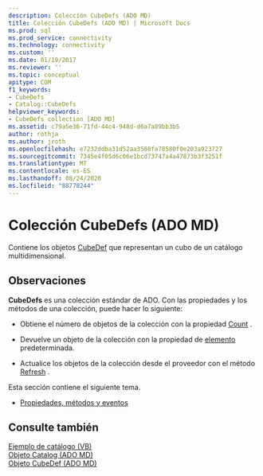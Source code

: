 ```yaml
---
description: Colección CubeDefs (ADO MD)
title: Colección CubeDefs (ADO MD) | Microsoft Docs
ms.prod: sql
ms.prod_service: connectivity
ms.technology: connectivity
ms.custom: ''
ms.date: 01/19/2017
ms.reviewer: ''
ms.topic: conceptual
apitype: COM
f1_keywords:
- CubeDefs
- Catalog::CubeDefs
helpviewer_keywords:
- CubeDefs collection [ADO MD]
ms.assetid: c79a5e36-71fd-44c4-948d-d6a7a89bb3b5
author: rothja
ms.author: jroth
ms.openlocfilehash: e7232ddba31d52aa3508fa78580f0e203a923727
ms.sourcegitcommit: 7345e4f05d6c06e1bcd73747a4a47873b3f3251f
ms.translationtype: MT
ms.contentlocale: es-ES
ms.lasthandoff: 08/24/2020
ms.locfileid: "88778244"
---
```

# <a name="cubedefs-collection-ado-md"></a>Colección CubeDefs (ADO MD)
Contiene los objetos [CubeDef](./cubedef-object-ado-md.md) que representan un cubo de un catálogo multidimensional.  
  
## <a name="remarks"></a>Observaciones  
 **CubeDefs** es una colección estándar de ADO. Con las propiedades y los métodos de una colección, puede hacer lo siguiente:  
  
-   Obtiene el número de objetos de la colección con la propiedad [Count](../ado-api/count-property-ado.md) .  
  
-   Devuelve un objeto de la colección con la propiedad de [elemento](../ado-api/item-property-ado.md) predeterminada.  
  
-   Actualice los objetos de la colección desde el proveedor con el método [Refresh](../ado-api/refresh-method-ado.md) .  
  
 Esta sección contiene el siguiente tema.  
  
-   [Propiedades, métodos y eventos](./cubedefs-collection-properties-methods-and-events.md)  
  
## <a name="see-also"></a>Consulte también  
 [Ejemplo de catálogo (VB)](./catalog-example-vb.md)   
 [Objeto Catalog (ADO MD)](./catalog-object-ado-md.md)   
 [Objeto CubeDef (ADO MD)](./cubedef-object-ado-md.md)